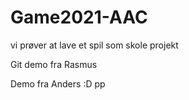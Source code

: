 # Game2021-AAC
vi prøver at lave et spil som skole projekt

Git demo fra Rasmus

Demo fra Anders :D
pp 